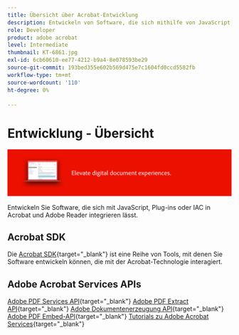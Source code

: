```yaml
---
title: Übersicht über Acrobat-Entwicklung
description: Entwickeln von Software, die sich mithilfe von JavaScript, Plug-ins oder IAC in Acrobat und Adobe Reader integrieren lässt
role: Developer
product: adobe acrobat
level: Intermediate
thumbnail: KT-6861.jpg
exl-id: 6cb60610-ee77-4212-b9a4-8e078593be29
source-git-commit: 193bed355e602b569d475e7c1604fd0ccd5582fb
workflow-type: tm+mt
source-wordcount: '110'
ht-degree: 0%

---
```


# Entwicklung - Übersicht

![Acrobat-Entwicklungsbild](../assets/Hero-Develop.png)

Entwickeln Sie Software, die sich mit JavaScript, Plug-ins oder IAC in Acrobat und Adobe Reader integrieren lässt.

## Acrobat SDK

Die [Acrobat SDK](https://opensource.adobe.com/dc-acrobat-sdk-docs/acrobatsdk/){target="_blank"} ist eine Reihe von Tools, mit denen Sie Software entwickeln können, die mit der Acrobat-Technologie interagiert.

## Adobe Acrobat Services APIs

[Adobe PDF Services API](https://developer.adobe.com/document-services/apis/pdf-services/){target="_blank"}
[Adobe PDF Extract API](https://developer.adobe.com/document-services/apis/pdf-extract/){target="_blank"}
[Adobe Dokumentenerzeugung API](https://developer.adobe.com/document-services/apis/doc-generation/){target="_blank"}
[Adobe PDF Embed-API](https://developer.adobe.com/document-services/apis/pdf-embed/){target="_blank"}
[Tutorials zu Adobe Acrobat Services](https://experienceleague.adobe.com/docs/acrobat-services-learn/tutorials/overview.html){target="_blank"}
